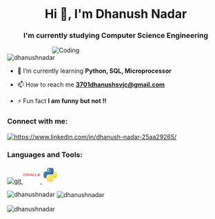 <h1 align="center">Hi 👋, I'm Dhanush Nadar</h1>
<h3 align="center">I'm currently studying Computer Science Engineering</h3>

<img align="right" alt="Coding" width="400" src="https://media1.giphy.com/media/qgQUggAC3Pfv687qPC/giphy.gif">

<p align="left"> <img src="https://komarev.com/ghpvc/?username=dhanushnadar&label=Profile%20views&color=0e75b6&style=flat" alt="dhanushnadar" /> </p>

- 🌱 I’m currently learning **Python, SQL, Microprocessor**

- 📫 How to reach me **3701dhanushsvjc@gmail.com**

- ⚡ Fun fact **I am funny but not !!**

<h3 align="left">Connect with me:</h3>
<p align="left">
<a href="https://linkedin.com/in/https://www.linkedin.com/in/dhanush-nadar-25aa29265/" target="blank"><img align="center" src="https://raw.githubusercontent.com/rahuldkjain/github-profile-readme-generator/master/src/images/icons/Social/linked-in-alt.svg" alt="https://www.linkedin.com/in/dhanush-nadar-25aa29265/" height="30" width="40" /></a>
</p>

<h3 align="left">Languages and Tools:</h3>
<p align="left"> <a href="https://git-scm.com/" target="_blank" rel="noreferrer"> <img src="https://www.vectorlogo.zone/logos/git-scm/git-scm-icon.svg" alt="git" width="40" height="40"/> </a> <a href="https://www.oracle.com/" target="_blank" rel="noreferrer"> <img src="https://raw.githubusercontent.com/devicons/devicon/master/icons/oracle/oracle-original.svg" alt="oracle" width="40" height="40"/> </a> <a href="https://www.python.org" target="_blank" rel="noreferrer"> <img src="https://raw.githubusercontent.com/devicons/devicon/master/icons/python/python-original.svg" alt="python" width="40" height="40"/> </a> </p>

<p><img align="left" src="https://github-readme-stats.vercel.app/api/top-langs?username=dhanushnadar&show_icons=true&locale=en&layout=compact" alt="dhanushnadar" /></p>

<p>&nbsp;<img align="center" src="https://github-readme-stats.vercel.app/api?username=dhanushnadar&show_icons=true&locale=en" alt="dhanushnadar" /></p>

<p><img align="center" src="https://github-readme-streak-stats.herokuapp.com/?user=dhanushnadar&" alt="dhanushnadar" /></p>
